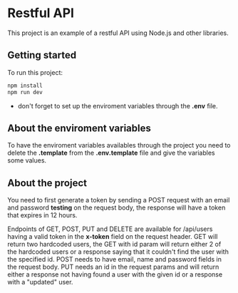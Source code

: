 # Restful API
This project is an example of a restful API using Node.js and other libraries.

## Getting started
To run this project:
```bash
npm install
npm run dev
```
* don't forget to set up the enviroment variables through the __.env__ file.

## About the enviroment variables
To have the enviroment variables availables through the project you need to delete the __.template__ from the __.env.template__ file and give the variables some values.

## About the project
You need to first generate a token by sending a POST request with an email and password __testing__ on the request body, the response will have a token that expires in 12 hours.

Endpoints of GET, POST, PUT and DELETE are available for /api/users having a valid token in the __x-token__ field on the request header. GET will return two hardcoded users, the GET with id param will return either 2 of the hardcoded users or a response saying that it couldn't find the user with the specified id. POST needs to have email, name and password fields in the request body. PUT needs an id in the request params and will return either a response not having found a user with the given id or a response with a "updated" user.